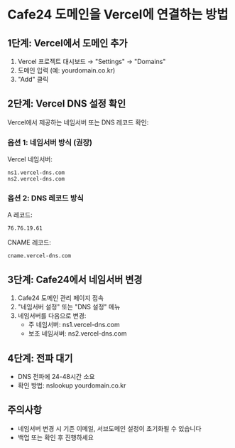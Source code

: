 # Cafe24 도메인을 Vercel에 연결하는 방법

## 1단계: Vercel에서 도메인 추가
1. Vercel 프로젝트 대시보드 → "Settings" → "Domains"
2. 도메인 입력 (예: yourdomain.co.kr)
3. "Add" 클릭

## 2단계: Vercel DNS 설정 확인
Vercel에서 제공하는 네임서버 또는 DNS 레코드 확인:

### 옵션 1: 네임서버 방식 (권장)
Vercel 네임서버:
```
ns1.vercel-dns.com
ns2.vercel-dns.com
```

### 옵션 2: DNS 레코드 방식
A 레코드:
```
76.76.19.61
```

CNAME 레코드:
```
cname.vercel-dns.com
```

## 3단계: Cafe24에서 네임서버 변경
1. Cafe24 도메인 관리 페이지 접속
2. "네임서버 설정" 또는 "DNS 설정" 메뉴
3. 네임서버를 다음으로 변경:
   - 주 네임서버: ns1.vercel-dns.com
   - 보조 네임서버: ns2.vercel-dns.com

## 4단계: 전파 대기
- DNS 전파에 24-48시간 소요
- 확인 방법: nslookup yourdomain.co.kr

## 주의사항
- 네임서버 변경 시 기존 이메일, 서브도메인 설정이 초기화될 수 있습니다
- 백업 또는 확인 후 진행하세요